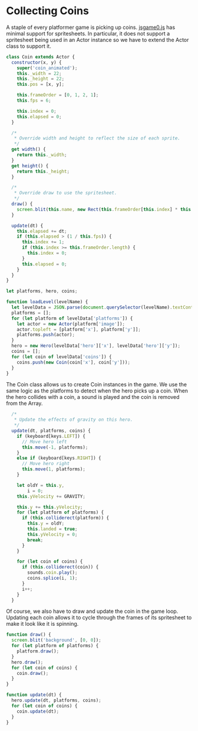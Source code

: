 # Collecting Coins

A staple of every platformer game is picking up coins.
[jsgame0.js](https://github.com/thisarray/jsgame0) has minimal support for spritesheets.
In particular, it does not support a spritesheet being used in an Actor instance so we have to extend the Actor class to support it.

```js
class Coin extends Actor {
  constructor(x, y) {
    super('coin_animated');
    this._width = 22;
    this._height = 22;
    this.pos = [x, y];

    this.frameOrder = [0, 1, 2, 1];
    this.fps = 6;

    this.index = 0;
    this.elapsed = 0;
  }

  /*
   * Override width and height to reflect the size of each sprite.
   */
  get width() {
    return this._width;
  }
  get height() {
    return this._height;
  }

  /*
   * Override draw to use the spritesheet.
   */
  draw() {
    screen.blit(this.name, new Rect(this.frameOrder[this.index] * this.width, 0, this.width, this.height), new Rect(this));
  }

  update(dt) {
    this.elapsed += dt;
    if (this.elapsed > (1 / this.fps)) {
      this.index += 1;
      if (this.index >= this.frameOrder.length) {
        this.index = 0;
      }
      this.elapsed = 0;
    }
  }
}

let platforms, hero, coins;

function loadLevel(levelName) {
  let levelData = JSON.parse(document.querySelector(levelName).textContent);
  platforms = [];
  for (let platform of levelData['platforms']) {
    let actor = new Actor(platform['image']);
    actor.topleft = [platform['x'], platform['y']];
    platforms.push(actor);
  }
  hero = new Hero(levelData['hero']['x'], levelData['hero']['y']);
  coins = [];
  for (let coin of levelData['coins']) {
    coins.push(new Coin(coin['x'], coin['y']));
  }
}
```

The Coin class allows us to create Coin instances in the game.
We use the same logic as the platforms to detect when the hero picks up a coin.
When the hero collides with a coin, a sound is played and the coin is removed from the Array.

```js
  /*
   * Update the effects of gravity on this hero.
   */
  update(dt, platforms, coins) {
    if (keyboard[keys.LEFT]) {
      // Move hero left
      this.move(-1, platforms);
    }
    else if (keyboard[keys.RIGHT]) {
      // Move hero right
      this.move(1, platforms);
    }

    let oldY = this.y,
        i = 0;
    this.yVelocity += GRAVITY;

    this.y += this.yVelocity;
    for (let platform of platforms) {
      if (this.colliderect(platform)) {
        this.y = oldY;
        this.landed = true;
        this.yVelocity = 0;
        break;
      }
    }

    for (let coin of coins) {
      if (this.colliderect(coin)) {
        sounds.coin.play();
        coins.splice(i, 1);
      }
      i++;
    }
  }
```

Of course, we also have to draw and update the coin in the game loop.
Updating each coin allows it to cycle through the frames of its spritesheet to make it look like it is spinning.

```js
function draw() {
  screen.blit('background', [0, 0]);
  for (let platform of platforms) {
    platform.draw();
  }
  hero.draw();
  for (let coin of coins) {
    coin.draw();
  }
}

function update(dt) {
  hero.update(dt, platforms, coins);
  for (let coin of coins) {
    coin.update(dt);
  }
}
```
